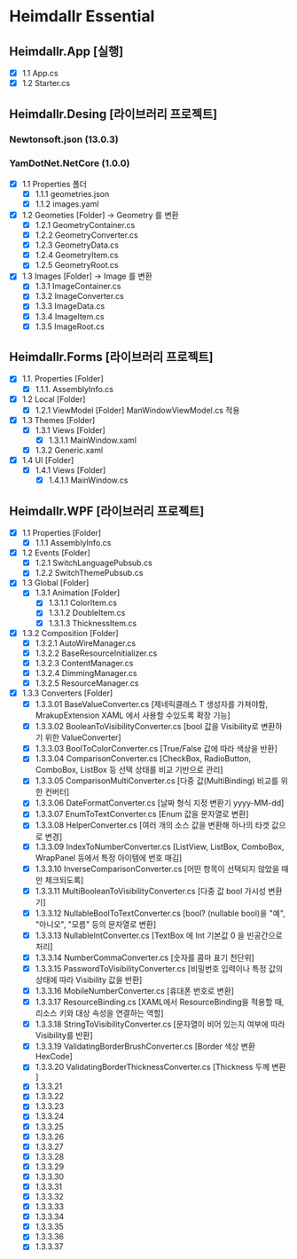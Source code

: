 # Heimdallr Essential

## Heimdallr.App [실행]
- [x] 1.1 App.cs
- [x] 1.2 Starter.cs

## Heimdallr.Desing [라이브러리 프로젝트] 
### Newtonsoft.json (13.0.3) 
### YamDotNet.NetCore (1.0.0)
- [x] 1.1 Properties 폴더
    - [x] 1.1.1 geometries.json
    - [x] 1.1.2 images.yaml
- [x] 1.2 Geometies [Folder] -> Geometry 를 변환
  - [x] 1.2.1 GeometryContainer.cs
  - [x] 1.2.2 GeometryConverter.cs
  - [x] 1.2.3 GeometryData.cs
  - [x] 1.2.4 GeometryItem.cs
  - [x] 1.2.5 GeometryRoot.cs
- [x] 1.3 Images [Folder] -> Image 를 변환
  - [x] 1.3.1 ImageContainer.cs
  - [x] 1.3.2 ImageConverter.cs
  - [x] 1.3.3 ImageData.cs
  - [x] 1.3.4 ImageItem.cs
  - [x] 1.3.5 ImageRoot.cs  
       
## Heimdallr.Forms [라이브러리 프로젝트]
- [x] 1.1. Properties [Folder]
    - [x] 1.1.1. AssemblyInfo.cs
- [x] 1.2 Local [Folder]
  - [x] 1.2.1 ViewModel [Folder] ManWindowViewModel.cs 적용
- [x] 1.3 Themes [Folder]
  - [x] 1.3.1 Views [Folder]
    - [x] 1.3.1.1 MainWindow.xaml
  - [x] 1.3.2 Generic.xaml
- [x] 1.4 UI [Folder]
  - [x] 1.4.1 Views [Folder]
    - [x] 1.4.1.1 MainWindow.cs

## Heimdallr.WPF [라이브러리 프로젝트]
- [x] 1.1 Properties [Folder]
    - [x] 1.1.1 AssemblyInfo.cs
- [x] 1.2 Events [Folder]
    - [x] 1.2.1 SwitchLanguagePubsub.cs
    - [x] 1.2.2 SwitchThemePubsub.cs
- [x] 1.3 Global [Folder]
  - [x] 1.3.1 Animation [Folder]
    - [x] 1.3.1.1 ColorItem.cs
    - [x] 1.3.1.2 DoubleItem.cs
    - [x] 1.3.1.3 ThicknessItem.cs
 - [x] 1.3.2 Composition [Folder]
    - [x] 1.3.2.1 AutoWireManager.cs
    - [x] 1.3.2.2 BaseResourceInitializer.cs
    - [x] 1.3.2.3 ContentManager.cs
    - [x] 1.3.2.4 DimmingManager.cs
    - [x] 1.3.2.5 ResourceManager.cs
  - [x] 1.3.3 Converters [Folder]
    - [x] 1.3.3.01 BaseValueConverter.cs [제네릭클래스 T 생성자를 가져야함, MrakupExtension XAML 에서 사용할 수있도록 확장 기능]
    - [x] 1.3.3.02 BooleanToVisibilityConverter.cs [bool 값을 Visibility로 변환하기 위한 ValueConverter]
    - [x] 1.3.3.03 BoolToColorConverter.cs [True/False 값에 따라 색상을 반환]
    - [x] 1.3.3.04 ComparisonConverter.cs [CheckBox, RadioButton, ComboBox, ListBox 등 선택 상태를 비교 기반으로 관리]
    - [x] 1.3.3.05 ComparisonMultiConverter.cs [다중 값(MultiBinding) 비교를 위한 컨버터]
    - [x] 1.3.3.06 DateFormatConverter.cs [날짜 형식 지정 변환기 yyyy-MM-dd]
    - [x] 1.3.3.07 EnumToTextConverter.cs [Enum 값을 문자열로 변환]
    - [x] 1.3.3.08 HelperConverter.cs [여러 개의 소스 값을 변환해 하나의 타겟 값으로 변경]
    - [x] 1.3.3.09 IndexToNumberConverter.cs [ListView, ListBox, ComboBox, WrapPanel 등에서 특정 아이템에 번호 매김]
    - [x] 1.3.3.10 InverseComparisonConverter.cs [어떤 항목이 선택되지 않았을 때만 체크되도록]
    - [x] 1.3.3.11 MultiBooleanToVisibilityConverter.cs [다중 값 bool 가시성 변환기]
    - [x] 1.3.3.12 NullableBoolToTextConverter.cs [bool? (nullable bool)을 "예", "아니오", "모름" 등의 문자열로 변환]
    - [x] 1.3.3.13 NullableIntConverter.cs [TextBox 에 Int 기본값 0 을 빈공간으로 처리]
    - [x] 1.3.3.14 NumberCommaConverter.cs [숫자를 콤마 표기 천단위]
    - [x] 1.3.3.15 PasswordToVisibilityConverter.cs [비밀번호 입력이나 특정 값의 상태에 따라 Visibility 값을 반환]
    - [x] 1.3.3.16 MobileNumberConverter.cs [휴대폰 번호로 변환]
    - [x] 1.3.3.17 ResourceBinding.cs [XAML에서 ResourceBinding을 적용할 때, 리소스 키와 대상 속성을 연결하는 역할]
    - [x] 1.3.3.18 StringToVisibilityConverter.cs [문자열이 비어 있는지 여부에 따라 Visibility를 반환]
    - [x] 1.3.3.19 ValidatingBorderBrushConverter.cs [Border 색상 변환 HexCode]
    - [x] 1.3.3.20 ValidatingBorderThicknessConverter.cs [Thickness 두께 변환 ]
    - [x] 1.3.3.21
    - [x] 1.3.3.22
    - [x] 1.3.3.23
    - [x] 1.3.3.24
    - [x] 1.3.3.25
    - [x] 1.3.3.26
    - [x] 1.3.3.27
    - [x] 1.3.3.28
    - [x] 1.3.3.29
    - [x] 1.3.3.30
    - [x] 1.3.3.31
    - [x] 1.3.3.32
    - [x] 1.3.3.33
    - [x] 1.3.3.34
    - [x] 1.3.3.35
    - [x] 1.3.3.36
    - [x] 1.3.3.37
